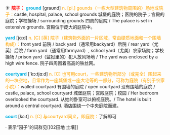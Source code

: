 ☀ <font color="red">**院子：**</font>
<font color="sky blue">**ground**</font> [ɡraʊnd] 
<font color="orange">n. [pl.] gounds（一栋大型建筑物周围的）场地或院子：</font>castle, hospital, palace, school grounds 城堡的庭院；医院的院子；宫殿的庭院；学校操场 / surrounding grounds 四周的庭院 / The palace is set in extensive grounds. 宫殿位于庞大的庭院中。

<font color="sky blue">**yard**</font> [jɑːd] 
<font color="orange">n. [C] [英] 院子（建筑物外面的一片区域，常由硬质地面和一个围墙构成）：</font>front yard 前院 / back yard（通常用backyard）后院 / rear yard（尤英）后院 / farm yard（通常用farmyard）, school yard（尤美）农家场院；学校操场 / prison yard（监狱里的）犯人放风场地 / The yard was enclosed by a high wire fence. 院子四周围着高高的铁丝网。

<font color="sky blue">**courtyard**</font> ['kɔ:tjɑːd] 
<font color="orange">n. [C] 也可用court，一些建筑物所部分（或完全）围起来的一块空地，且常作为一座城堡或一座大宅等的一部分，可称为庭院（有别于农家小院）：</font>walled courtyard 有围墙的庭院 / open courtyard 没有围墙的庭院 / castle, palace, school courtyard 城堡庭院；宫殿庭院；校园 / Her bedroom overlooked the courtyard. 从她的卧室可以俯视庭院。/ The hotel is built around a central courtyard. 酒店围绕一个中央庭院而建。

<font color="sky blue">**court**</font> [kɔ:t] 
<font color="orange">n. [C] 与courtyard同义，即庭院：</font>了解即可

· 表示“园子”的词群见[[02田地 土壤]]


